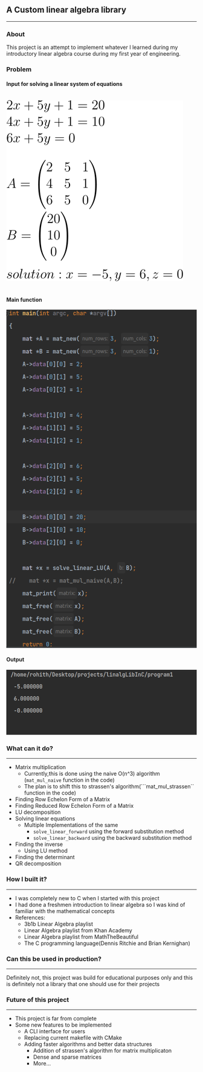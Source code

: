 ## A Custom linear algebra library
***
 
### About
<p>This project is an attempt to implement whatever I learned during my introductory linear algebra course during my first year of engineering.  </p>

<h3>Problem</h3>


<h4>Input for solving a linear system of equations </h4>

<br>

<style>
@media (prefers-color-scheme: dark){
#math{
  filter:invert(1);
}
}
</style>
<img src="./images/Math_white.svg" id="math">

<br/>
<br/>

<h4>Main function</h4>

![img.png](images/input.png)


<h4>Output</h4>

![Output.png](images/Output.png)


### What can it do? 
***
- Matrix multiplication 
  - Currently,this is done using the naive O(n^3) algorithm (```mat_mul_naive``` function in the code)
  - The plan is to shift this to strassen's algorithm(```mat_mul_strassen`` function in the code)
- Finding Row Echelon Form of a Matrix
- Finding Reduced Row Echelon Form of a Matrix
- LU decomposition
- Solving linear equations
  - Multiple Implementations of the same
    - ```solve_linear_forward``` using the forward substitution method
    - ```solve_linear_backward``` using the backward substitution method
- Finding the inverse
  - Using LU method
- Finding the determinant
- QR decomposition
 
### How I built it?
***

- I was completely new to C when I started with this project 
- I had done a freshmen introduction to linear algebra so I was kind of familiar with the mathematical concepts 
- References:
  - 3b1b Linear Algebra playlist
  - Linear Algebra playlist from Khan Academy
  - Linear Algebra playlist from MathTheBeautiful
  - The C programming language(Dennis Ritchie and Brian Kernighan)

### Can this be used in production?
***
<p>Definitely not, this project was build for educational purposes only and this is definitely not a library that one should use for their projects</p>

### Future of this project
***
- This project is far from complete
- Some new features to be implemented
  - A CLI interface for users 
  - Replacing current makefile with CMake
  - Adding faster algorithms and better data structures
    - Addition of strassen's algorithm for matrix multiplicaton
    - Dense and sparse matrices
    - More...
 

